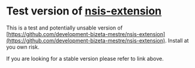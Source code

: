 # Test version of [nsis-extension](https://github.com/development-bizeta-mestre/nsis-extension)

This is a test and potentially unsable version of [https://github.com/development-bizeta-mestre/nsis-extension](https://github.com/development-bizeta-mestre/nsis-extension).
Install at you own risk.

If you are looking for a stable version please refer to link above.